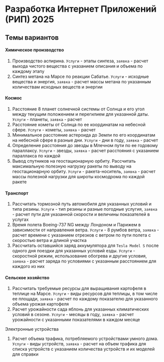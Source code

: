 # Разработка Интернет Приложений (РИП) 2025
## Темы вариантов

#### Химическое производство
1. Производство аспирина. `Услуги` - этапы синтеза, `заявка` - расчет выхода чистого вещества с указанием описания и объема по каждому этапу
2. Синтез метана на Марсе по реакции Сабатье. `Услуги` - исходные вещества и энергия, `заявка` - расчет массы метана по указанным количествам исходных веществ и энергии

#### Космос
1. Расстояние 8 планет солнечной системы от Солнца и его угол между текущим положением и перегилием для указанной даты. `Услуги` - планеты, `заявка` - расчет 
2. Расстояние кометы от Солнца по ее координатам на небесной сфере. `Услуги` - кометы, `заявка` - расчет 
3. Минимальное расстояние астероида до Земли по его координатам на небесной сфере в разные дни. `Услуги` - дни в году, `заявка` - расчет 
4. Определение расстояния до звезды в Млечном пути по ее годовому параллаксу. `Услуги` - звезды, `заявка` - расчет расстояния с указанием параллакса по каждой
5. Вывод спутников на геостационарную орбиту. Рассчитать максимальную полезную нагрузку ракеты по выводу на геостационарную орбиту. `Услуги` - ракета-носитель, `заявка` - расчет массы полезной нагрузки для широты космодрома по каждой ракете


#### Транспорт
1. Рассчитать тормозной путь автомобиля для указанных условий и типа резины. `Услуги` - тип резины и разные погодные услугия, `заявка` - расчет пути для указанной скорости и величины показателей в услугах
2. Время полета Boeing-737 NG между Лондоном и Парижем в зависимости от направления ветра. `Услуги` - 8 румбов ветра, `заявка` - расчет времени с указанием отрезков с ветром по пути полета с скоростью ветра и длиной участка
3. Рассчитать оставшийся заряд аккумулятора для `Tesla Model S` после одного дня поездки для указанных условий езды. `Услуги` - скоростной режим, использование обогрева и другие условия, `заявка` - расчет заряда по условиями с указанным расстоянием для каждого из них

#### Сельское хозяйство
1. Рассчитать требуемые ресурсы для выращивания картофеля в теплице на Марсе. `Услуги` - виды ресурсов для теплицы, в том числе ее площади, `заявка` - расчет по каждому показателю для указанного объема урожая картофеля
2. Расчет урожайности сада яблонь для указанных климатических условий в сезоне. `Услуги` - месяцы в году, `заявка` - расчет урожайности с указанными показателями в каждом месяце

Электронные устройства
1. Расчет объема трафика, потребляемого устройствами умного дома. `Услуги` - виды устройств, `заявка` - расчет на объем трафика для списка устройств с указанием количества устройств и их моделей для справки